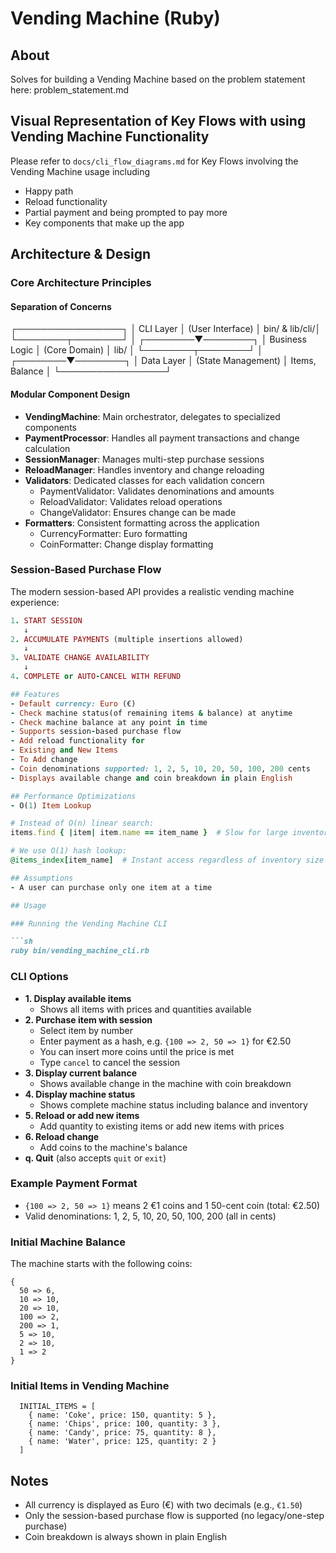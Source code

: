 # Vending Machine (Ruby)

## About
Solves for building a Vending Machine  based on the problem statement here: problem_statement.md

## Visual Representation of Key Flows with using Vending Machine Functionality
Please refer to `docs/cli_flow_diagrams.md` for Key Flows
involving the Vending Machine usage including
- Happy path
- Reload functionality
- Partial payment and being prompted to pay more
- Key components that make up the app


## Architecture & Design

  ### Core Architecture Principles

  #### Separation of Concerns
  ┌─────────────────┐
  │   CLI Layer     │  (User Interface)
  │  bin/ & lib/cli/│
  └────────┬────────┘
           │
  ┌────────▼────────┐
  │  Business Logic │  (Core Domain)
  │      lib/       │
  └────────┬────────┘
           │
  ┌────────▼────────┐
  │   Data Layer    │  (State Management)
  │  Items, Balance │
  └─────────────────┘

  #### Modular Component Design
  - **VendingMachine**: Main orchestrator, delegates to specialized components
  - **PaymentProcessor**: Handles all payment transactions and change calculation
  - **SessionManager**: Manages multi-step purchase sessions
  - **ReloadManager**: Handles inventory and change reloading
  - **Validators**: Dedicated classes for each validation concern
    - PaymentValidator: Validates denominations and amounts
    - ReloadValidator: Validates reload operations
    - ChangeValidator: Ensures change can be made
  - **Formatters**: Consistent formatting across the application
    - CurrencyFormatter: Euro formatting
    - CoinFormatter: Change display formatting

  ### Session-Based Purchase Flow

  The modern session-based API provides a realistic vending machine experience:

  ```ruby
  1. START SESSION
     ↓
  2. ACCUMULATE PAYMENTS (multiple insertions allowed)
     ↓
  3. VALIDATE CHANGE AVAILABILITY
     ↓
  4. COMPLETE or AUTO-CANCEL WITH REFUND

## Features
- Default currency: Euro (€)
- Check machine status(of remaining items & balance) at anytime
- Check machine balance at any point in time
- Supports session-based purchase flow
- Add reload functionality for
  - Existing and New Items
  - To Add change
- Coin denominations supported: 1, 2, 5, 10, 20, 50, 100, 200 cents
- Displays available change and coin breakdown in plain English

## Performance Optimizations
  - O(1) Item Lookup

  # Instead of O(n) linear search:
  items.find { |item| item.name == item_name }  # Slow for large inventories

  # We use O(1) hash lookup:
  @items_index[item_name]  # Instant access regardless of inventory size

## Assumptions
- A user can purchase only one item at a time

## Usage

### Running the Vending Machine CLI

```sh
ruby bin/vending_machine_cli.rb
```

### CLI Options
- **1. Display available items**
  - Shows all items with prices and quantities available
- **2. Purchase item with session**
  - Select item by number
  - Enter payment as a hash, e.g. `{100 => 2, 50 => 1}` for €2.50
  - You can insert more coins until the price is met
  - Type `cancel` to cancel the session
- **3. Display current balance**
  - Shows available change in the machine with coin breakdown
- **4. Display machine status**
  - Shows complete machine status including balance and inventory
- **5. Reload or add new items**
  - Add quantity to existing items or add new items with prices
- **6. Reload change**
  - Add coins to the machine's balance
- **q. Quit** (also accepts `quit` or `exit`)

### Example Payment Format
- `{100 => 2, 50 => 1}` means 2 €1 coins and 1 50-cent coin (total: €2.50)
- Valid denominations: 1, 2, 5, 10, 20, 50, 100, 200 (all in cents)

### Initial Machine Balance
The machine starts with the following coins:
```
{
  50 => 6,
  10 => 10,
  20 => 10,
  100 => 2,
  200 => 1,
  5 => 10,
  2 => 10,
  1 => 2
}
```

### Initial Items in Vending Machine
```
  INITIAL_ITEMS = [
    { name: 'Coke', price: 150, quantity: 5 },
    { name: 'Chips', price: 100, quantity: 3 },
    { name: 'Candy', price: 75, quantity: 8 },
    { name: 'Water', price: 125, quantity: 2 }
  ]
```

## Notes
- All currency is displayed as Euro (€) with two decimals (e.g., `€1.50`)
- Only the session-based purchase flow is supported (no legacy/one-step purchase)
- Coin breakdown is always shown in plain English


